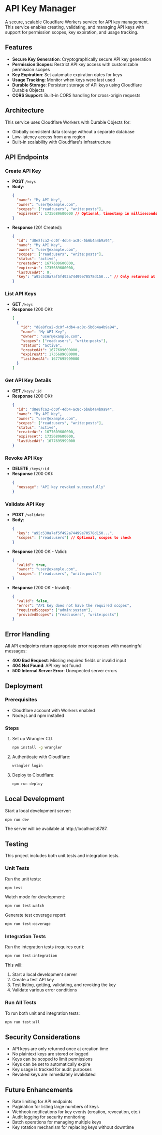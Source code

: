 # API Key Manager

A secure, scalable Cloudflare Workers service for API key management. This service enables creating, validating, and managing API keys with support for permission scopes, key expiration, and usage tracking.

## Features

- **Secure Key Generation**: Cryptographically secure API key generation
- **Permission Scopes**: Restrict API key access with customizable permission scopes
- **Key Expiration**: Set automatic expiration dates for keys
- **Usage Tracking**: Monitor when keys were last used
- **Durable Storage**: Persistent storage of API keys using Cloudflare Durable Objects
- **CORS Support**: Built-in CORS handling for cross-origin requests

## Architecture

This service uses Cloudflare Workers with Durable Objects for:
- Globally consistent data storage without a separate database
- Low-latency access from any region
- Built-in scalability with Cloudflare's infrastructure

## API Endpoints

### Create API Key
- **POST** `/keys`
- **Body**:
  ```json
  {
    "name": "My API Key",
    "owner": "user@example.com",
    "scopes": ["read:users", "write:posts"],
    "expiresAt": 1735689600000 // Optional, timestamp in milliseconds
  }
  ```
- **Response** (201 Created):
  ```json
  {
    "id": "d8e8fca2-dc0f-4db4-ac8c-5b6b4a4b9a94",
    "name": "My API Key",
    "owner": "user@example.com",
    "scopes": ["read:users", "write:posts"],
    "status": "active",
    "createdAt": 1677609600000,
    "expiresAt": 1735689600000,
    "lastUsedAt": 0,
    "key": "a95c530a7af5f492a74499e70578d150..." // Only returned at creation
  }
  ```

### List API Keys
- **GET** `/keys`
- **Response** (200 OK):
  ```json
  [
    {
      "id": "d8e8fca2-dc0f-4db4-ac8c-5b6b4a4b9a94",
      "name": "My API Key",
      "owner": "user@example.com",
      "scopes": ["read:users", "write:posts"],
      "status": "active",
      "createdAt": 1677609600000,
      "expiresAt": 1735689600000,
      "lastUsedAt": 1677695999000
    }
  ]
  ```

### Get API Key Details
- **GET** `/keys/:id`
- **Response** (200 OK):
  ```json
  {
    "id": "d8e8fca2-dc0f-4db4-ac8c-5b6b4a4b9a94",
    "name": "My API Key",
    "owner": "user@example.com",
    "scopes": ["read:users", "write:posts"],
    "status": "active",
    "createdAt": 1677609600000,
    "expiresAt": 1735689600000,
    "lastUsedAt": 1677695999000
  }
  ```

### Revoke API Key
- **DELETE** `/keys/:id`
- **Response** (200 OK):
  ```json
  {
    "message": "API key revoked successfully"
  }
  ```

### Validate API Key
- **POST** `/validate`
- **Body**:
  ```json
  {
    "key": "a95c530a7af5f492a74499e70578d150...",
    "scopes": ["read:users"] // Optional, scopes to check
  }
  ```
- **Response** (200 OK - Valid):
  ```json
  {
    "valid": true,
    "owner": "user@example.com",
    "scopes": ["read:users", "write:posts"]
  }
  ```
- **Response** (200 OK - Invalid):
  ```json
  {
    "valid": false,
    "error": "API key does not have the required scopes",
    "requiredScopes": ["admin:system"],
    "providedScopes": ["read:users", "write:posts"]
  }
  ```

## Error Handling

All API endpoints return appropriate error responses with meaningful messages:

- **400 Bad Request**: Missing required fields or invalid input
- **404 Not Found**: API key not found
- **500 Internal Server Error**: Unexpected server errors

## Deployment

### Prerequisites
- Cloudflare account with Workers enabled
- Node.js and npm installed

### Steps

1. Set up Wrangler CLI:
   ```bash
   npm install -g wrangler
   ```

2. Authenticate with Cloudflare:
   ```bash
   wrangler login
   ```

3. Deploy to Cloudflare:
   ```bash
   npm run deploy
   ```

## Local Development

Start a local development server:
```bash
npm run dev
```

The server will be available at http://localhost:8787.

## Testing

This project includes both unit tests and integration tests.

### Unit Tests

Run the unit tests:
```bash
npm test
```

Watch mode for development:
```bash
npm run test:watch
```

Generate test coverage report:
```bash
npm run test:coverage
```

### Integration Tests

Run the integration tests (requires curl):
```bash
npm run test:integration
```

This will:
1. Start a local development server
2. Create a test API key
3. Test listing, getting, validating, and revoking the key
4. Validate various error conditions

### Run All Tests

To run both unit and integration tests:
```bash
npm run test:all
```

## Security Considerations

- API keys are only returned once at creation time
- No plaintext keys are stored or logged
- Keys can be scoped to limit permissions
- Keys can be set to automatically expire
- Key usage is tracked for audit purposes
- Revoked keys are immediately invalidated

## Future Enhancements

- Rate limiting for API endpoints
- Pagination for listing large numbers of keys
- Webhook notifications for key events (creation, revocation, etc.)
- Audit logging for security monitoring
- Batch operations for managing multiple keys
- Key rotation mechanism for replacing keys without downtime